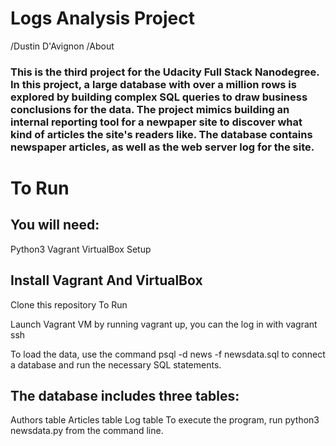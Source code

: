 # Logs Analysis Project

/Dustin D'Avignon
/About

### This is the third project for the Udacity Full Stack Nanodegree. In this project, a large database with over a million rows is explored by building complex SQL queries to draw business conclusions for the data. The project mimics building an internal reporting tool for a newpaper site to discover what kind of articles the site's readers like. The database contains newspaper articles, as well as the web server log for the site.

# To Run

## You will need:

Python3
Vagrant
VirtualBox
Setup

## Install Vagrant And VirtualBox
Clone this repository
To Run

Launch Vagrant VM by running vagrant up, you can the log in with vagrant ssh

To load the data, use the command psql -d news -f newsdata.sql to connect a database and run the necessary SQL statements.

## The database includes three tables:

Authors table
Articles table
Log table
To execute the program, run python3 newsdata.py from the command line.
